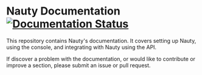 # Nauty Documentation [![Documentation Status](https://readthedocs.org/projects/nauty/badge/?version=latest)](https://nauty.readthedocs.io/en/latest/?badge=latest)

This repository contains Nauty's documentation. It covers setting up Nauty, using the console, and integrating with Nauty using the API.

If discover a problem with the documentation, or would like to contribute or improve a section, please submit an issue or pull request.